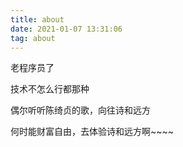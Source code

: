 ```yaml
---
title: about
date: 2021-01-07 13:31:06
tag: about
---
```


老程序员了

技术不怎么行都那种

偶尔听听陈绮贞的歌，向往诗和远方

何时能财富自由，去体验诗和远方啊~~~~